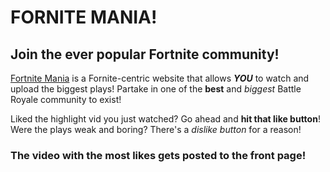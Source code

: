 # FORNITE MANIA! 
## Join the ever popular Fortnite community!

[Fortnite Mania](https://fornite-mania.herokuapp.com/ "Fortnite Mania") is a Fornite-centric website that allows **_YOU_** to watch and upload the biggest plays!
Partake in one of the **best** and *biggest* Battle Royale community to exist!

Liked the highlight vid you just watched? Go ahead and **hit that like button**!
Were the plays weak and boring? There's a *dislike button* for a reason!

### The video with the most likes gets posted to the front page!
